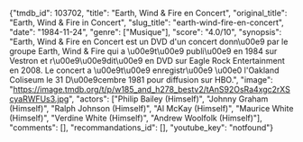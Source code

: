 {"tmdb_id": 103702, "title": "Earth, Wind & Fire en Concert", "original_title": "Earth, Wind & Fire in Concert", "slug_title": "earth-wind-fire-en-concert", "date": "1984-11-24", "genre": ["Musique"], "score": "4.0/10", "synopsis": "Earth, Wind & Fire en Concert est un DVD d'un concert donn\u00e9 par le groupe Earth, Wind & Fire qui a \u00e9t\u00e9 publi\u00e9 en 1984 sur Vestron et r\u00e9\u00e9dit\u00e9 en DVD sur Eagle Rock Entertainment en 2008. Le concert a \u00e9t\u00e9 enregistr\u00e9 \u00e0 l'Oakland Coliseum le 31 D\u00e9cembre 1981 pour diffusion sur HBO.", "image": "https://image.tmdb.org/t/p/w185_and_h278_bestv2/tAnS92OsRa4xgc2rXScyaRWFUs3.jpg", "actors": ["Philip Bailey (Himself)", "Johnny Graham (Himself)", "Ralph Johnson (Himself)", "Al McKay (Himself)", "Maurice White (Himself)", "Verdine White (Himself)", "Andrew Woolfolk (Himself)"], "comments": [], "recommandations_id": [], "youtube_key": "notfound"}